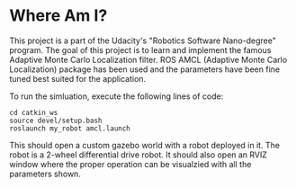 # Where Am I?

This project is a part of the Udacity's "Robotics Software Nano-degree" program. The goal of this project is to learn and implement the famous Adaptive Monte Carlo Localization filter. ROS AMCL (Adaptive Monte Carlo Localization) package has been used and the parameters have been fine tuned best suited for the application.

To run the simluation, execute the following lines of code:

```
cd catkin_ws
source devel/setup.bash
roslaunch my_robot amcl.launch
```
This should open a custom gazebo world with a robot deployed in it. The robot is a 2-wheel differential drive robot. It should also open an RVIZ window where the proper operation can be visualzied with all the parameters shown. 
